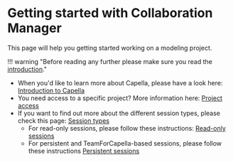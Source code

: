 <!--
 ~ SPDX-FileCopyrightText: Copyright DB Netz AG and the capella-collab-manager contributors
 ~ SPDX-License-Identifier: Apache-2.0
 -->

# Getting started with Collaboration Manager

This page will help you getting started working on a modeling project.

!!! warning "Before reading any further please make sure you read the [introduction](../index.md)."

- When you'd like to learn more about Capella, please have a look here: [Introduction to Capella](capella-intro.md)
- You need access to a specific project? More information here: [Project access](../projects/access.md)
- If you want to find out more about the different session types, please check this page: [Session types](../sessions/types.md)
  - For read-only sessions, please follow these instructions: [Read-only sessions](../sessions/types/read-only.md)
  - For persistent and TeamForCapella-based sessions, please follow these instructions [Persistent sessions](../sessions/types/persistent.md)
